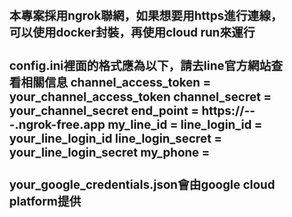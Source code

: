 本專案採用ngrok聯網，如果想要用https進行連線，可以使用docker封裝，再使用cloud run來運行
--------------------------------------------------------
config.ini裡面的格式應為以下，請去line官方網站查看相關信息
channel_access_token = your_channel_access_token
channel_secret = your_channel_secret
end_point = https://---.ngrok-free.app
my_line_id = 
line_login_id = your_line_login_id
line_login_secret = your_line_login_secret
my_phone =
--------------------------------------------------------
your_google_credentials.json會由google cloud platform提供
--------------------------------------------------------
